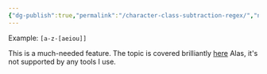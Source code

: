 ```yaml
---
{"dg-publish":true,"permalink":"/character-class-subtraction-regex/","noteIcon":"2"}
---
```


Example: `[a-z-[aeiou]]`

This is a much-needed feature. The topic is covered brilliantly [here](https://www.regular-expressions.info/charclasssubtract.html) Alas, it's not supported by any tools I use. 